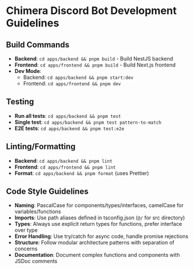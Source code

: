 # Chimera Discord Bot Development Guidelines

## Build Commands
- **Backend**: `cd apps/backend && pnpm build` - Build NestJS backend
- **Frontend**: `cd apps/frontend && pnpm build` - Build Next.js frontend
- **Dev Mode**: 
  - Backend: `cd apps/backend && pnpm start:dev`
  - Frontend: `cd apps/frontend && pnpm dev`

## Testing
- **Run all tests**: `cd apps/backend && pnpm test`
- **Single test**: `cd apps/backend && pnpm test pattern-to-match`
- **E2E tests**: `cd apps/backend && pnpm test:e2e`

## Linting/Formatting
- **Backend**: `cd apps/backend && pnpm lint`
- **Frontend**: `cd apps/frontend && pnpm lint`
- **Format**: `cd apps/backend && pnpm format` (uses Prettier)

## Code Style Guidelines
- **Naming**: PascalCase for components/types/interfaces, camelCase for variables/functions
- **Imports**: Use path aliases defined in tsconfig.json (`@/` for src directory)
- **Types**: Always use explicit return types for functions, prefer interface over type
- **Error Handling**: Use try/catch for async code, handle promise rejections
- **Structure**: Follow modular architecture patterns with separation of concerns
- **Documentation**: Document complex functions and components with JSDoc comments